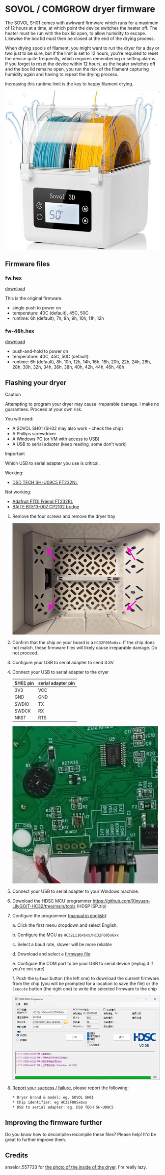# SOVOL / COMGROW dryer firmware

The SOVOL SH01 comes with awkward firmware which runs for a maximum of 12 hours at a time, at which point the device switches the heater off. The heater must be run with the box lid open, to allow humidity to escape. Likewise the box lid must then be closed at the end of the drying process.

When drying spools of filament, you might want to run the dryer for a day or two just to be sure, but if the limit is set to 12 hours, you're required to reset the device quite frequently, which requires remembering or setting alarms. If you forget to reset the device within 12 hours, as the heater switches off and the box lid remains open, you run the risk of the filament capturing humidity
again and having to repeat the drying process.

Increasing this runtime limit is the key to happy filament drying.

![SOVOL SH01](./sovol-sh01.jpg)

## Firmware files

### fw.hex

[download](./fw.hex)

This is the original firmware.

* single push to power on
* temperature: 40C (default), 45C, 50C
* runtime: 6h (default), 7h, 8h, 9h, 10h, 11h, 12h

### fw-48h.hex

[download](./fw-48h.hex)

* push-and-hold to power on
* temperature: 40C, 45C, 50C (default)
* runtime: 6h (default), 8h, 10h, 12h, 14h, 16h, 18h, 20h, 22h, 24h, 26h, 28h, 30h, 32h, 34h, 36h, 38h, 40h, 42h, 44h, 46h, 48h

## Flashing your dryer

> [!CAUTION]
> Attempting to program your dryer may cause irreparable damage. I make no guarantees. Proceed at your own risk.

You will need:

* A SOVOL SH01 (SH02 may also work - check the chip)
* A Phillips screwdriver
* A Windows PC (or VM with access to USB)
* A USB to serial adapter (keep reading, some don't work)

> [!IMPORTANT]
> Which USB to serial adapter you use is critical.
>
> Working:
> * [DSD TECH SH-U09C5 FT232NL](https://www.amazon.nl/-/en/dp/B07WX2DSVB)
> 
> Not working:
> * [Adafruit FTDI Friend FT232RL](https://www.adafruit.com/product/284)
> * [BAITE BTE13-007 CP2102 bridge](https://www.taydaelectronics.com/datasheets/files/A-1991.pdf)


1. Remove the four screws and remove the dryer tray

	![4 dryer tray screws](./tray-screws.webp)

2. Confirm that the chip on your board is a `HC32F005x6xx`. If the chip does not match, these firmware files will likely cause irreparable damage. Do not proceed.

3. Configure your USB to serial adapter to send 3.3V

4. Connect your USB to serial adapter to the dryer

	| SH01 pin | serial adapter pin |
	|----------|--------------------|
	| 3V3      | VCC                |
	| GND      | GND                |
	| SWDIO    | TX                 |
	| SWDCK    | RX                 |
	| NRST     | RTS                |

	![SWD pins](./swd-pins.jpg)

5. Connect your USB to serial adapter to your Windows machine.

6. Download the HDSC MCU programmer https://github.com/Xinyuan-LilyGO/T-HC32/tree/main/tools (HDSP ISP.zip)

7. Configure the programmer ([manual in english](./hdsc-mcu-programmer-manual-en.pdf)):

	a. Click the first menu dropdown and select English.

	b. Configure the MCU as `HC32L110x6xx/HC32F005x6xx`

	c. Select a baud rate, slower will be more reliable

	d. Download and select a [firmware file](#firmware%20files)

	e. Configure the COM port to be your USB to serial device (replug it if you're not sure)

	f. Push the `Upload` button (the left one) to download the current firmware from the chip (you will be prompted for a location to save the file) or the `Execute` button (the right one) to write the selected firmware to the chip

	![HDSC MCU Programmer](./hdsc-mcu-programmer.png)

8. [Report your success / failure](https://github.com/rcambrj/sovol-dryer-firmware/discussions/new?category=reports-of-success-failure), please report the following:

	```
	* Dryer brand & model: eg. SOVOL SH01
	* Chip identifier: eg HC32F005x6xx
	* USB to serial adapter: eg. DSD TECH SH-U09C5
	```


## Improving the firmware further

Do you know how to decompile+recompile these files? Please help! It'd be great to further improve them.

## Credits

anselor_557733 for [the photo of the inside of the dryer](https://www.printables.com/model/734639-custom-insert-for-sovol-sh01-comgrow-filament-drye). I'm really lazy.